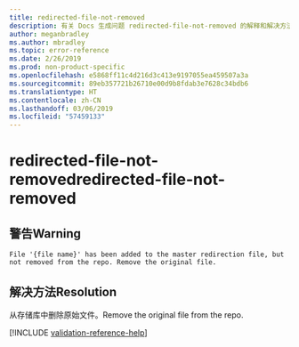 ```yaml
---
title: redirected-file-not-removed
description: 有关 Docs 生成问题 redirected-file-not-removed 的解释和解决方法
author: meganbradley
ms.author: mbradley
ms.topic: error-reference
ms.date: 2/26/2019
ms.prod: non-product-specific
ms.openlocfilehash: e5868ff11c4d216d3c413e9197055ea459507a3a
ms.sourcegitcommit: 89eb357721b26710e00d9b8fdab3e7628c34bdb6
ms.translationtype: HT
ms.contentlocale: zh-CN
ms.lasthandoff: 03/06/2019
ms.locfileid: "57459133"
---
```

# <a name="redirected-file-not-removed"></a><span data-ttu-id="96bb1-103">redirected-file-not-removed</span><span class="sxs-lookup"><span data-stu-id="96bb1-103">redirected-file-not-removed</span></span>

## <a name="warning"></a><span data-ttu-id="96bb1-104">警告</span><span class="sxs-lookup"><span data-stu-id="96bb1-104">Warning</span></span>

`File '{file name}' has been added to the master redirection file, but not removed from the repo. Remove the original file.`

## <a name="resolution"></a><span data-ttu-id="96bb1-105">解决方法</span><span class="sxs-lookup"><span data-stu-id="96bb1-105">Resolution</span></span>

<span data-ttu-id="96bb1-106">从存储库中删除原始文件。</span><span class="sxs-lookup"><span data-stu-id="96bb1-106">Remove the original file from the repo.</span></span>

<!--make sure to add this file to your includes folder and verify the path-->
[!INCLUDE [validation-reference-help](includes/validation-reference-help.md)]
